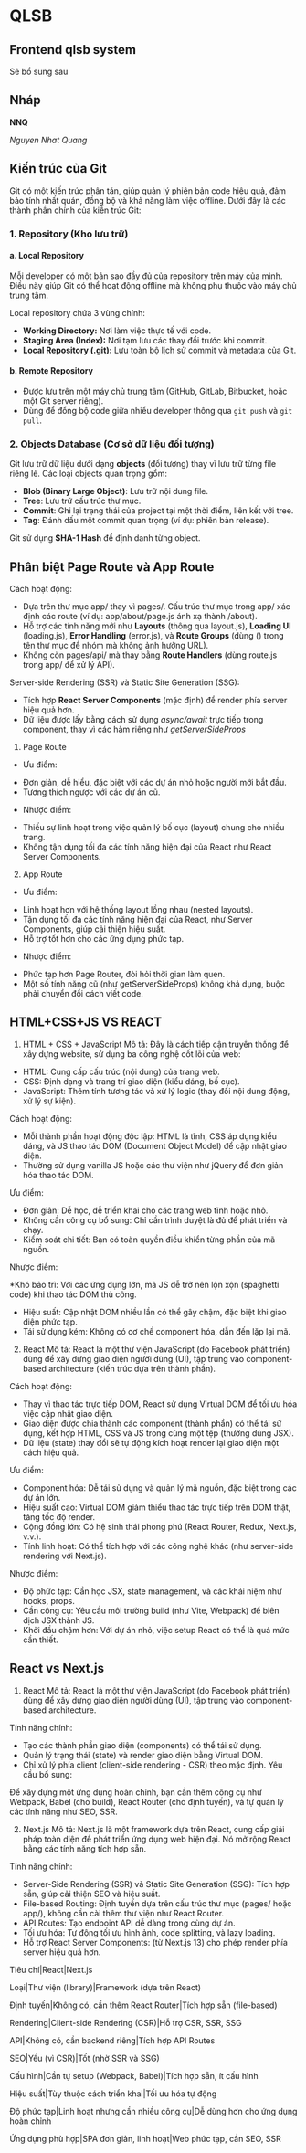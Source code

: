 # QLSB

## Frontend qlsb system

Sẽ bổ sung sau

## Nháp

**NNQ**

*Nguyen Nhat Quang*

## Kiến trúc của Git

Git có một kiến trúc phân tán, giúp quản lý phiên bản code hiệu quả, đảm bảo tính nhất quán, đồng bộ và khả năng làm việc offline. Dưới đây là các thành phần chính của kiến trúc Git:

### 1. Repository (Kho lưu trữ)

#### a. Local Repository

Mỗi developer có một bản sao đầy đủ của repository trên máy của mình. Điều này giúp Git có thể hoạt động offline mà không phụ thuộc vào máy chủ trung tâm.

Local repository chứa 3 vùng chính:

- **Working Directory:** Nơi làm việc thực tế với code.
- **Staging Area (Index):** Nơi tạm lưu các thay đổi trước khi commit.
- **Local Repository (.git):** Lưu toàn bộ lịch sử commit và metadata của Git.

#### b. Remote Repository

- Được lưu trên một máy chủ trung tâm (GitHub, GitLab, Bitbucket, hoặc một Git server riêng).
- Dùng để đồng bộ code giữa nhiều developer thông qua `git push` và `git pull`.

### 2. Objects Database (Cơ sở dữ liệu đối tượng)

Git lưu trữ dữ liệu dưới dạng **objects** (đối tượng) thay vì lưu trữ từng file riêng lẻ. Các loại objects quan trọng gồm:
- **Blob (Binary Large Object)**: Lưu trữ nội dung file.
- **Tree**: Lưu trữ cấu trúc thư mục.
- **Commit**: Ghi lại trạng thái của project tại một thời điểm, liên kết với tree.
- **Tag**: Đánh dấu một commit quan trọng (ví dụ: phiên bản release).

Git sử dụng **SHA-1 Hash** để định danh từng object.

## Phân biệt Page Route và App Route
Cách hoạt động:
* Dựa trên thư mục app/ thay vì pages/. Cấu trúc thư mục trong app/ xác định các route (ví dụ: app/about/page.js ánh xạ thành /about).
* Hỗ trợ các tính năng mới như **Layouts** (thông qua layout.js), **Loading UI** (loading.js), **Error Handling** (error.js), và **Route Groups** (dùng () trong tên thư mục để nhóm mà không ảnh hưởng URL).
* Không còn pages/api/ mà thay bằng **Route Handlers** (dùng route.js trong app/ để xử lý API).

Server-side Rendering (SSR) và Static Site Generation (SSG):
* Tích hợp **React Server Components** (mặc định) để render phía server hiệu quả hơn.
* Dữ liệu được lấy bằng cách sử dụng *async/await* trực tiếp trong component, thay vì các hàm riêng như *getServerSideProps*

1. Page Route
* Ưu điểm:

- Đơn giản, dễ hiểu, đặc biệt với các dự án nhỏ hoặc người mới bắt đầu.
- Tương thích ngược với các dự án cũ.
* Nhược điểm:

- Thiếu sự linh hoạt trong việc quản lý bố cục (layout) chung cho nhiều trang.
- Không tận dụng tối đa các tính năng hiện đại của React như React Server Components.
2. App Route
* Ưu  điểm:

- Linh hoạt hơn với hệ thống layout lồng nhau (nested layouts).
- Tận dụng tối đa các tính năng hiện đại của React, như Server Components, giúp cải thiện hiệu suất.
- Hỗ trợ tốt hơn cho các ứng dụng phức tạp.
* Nhược điểm:

- Phức tạp hơn Page Router, đòi hỏi thời gian làm quen.
- Một số tính năng cũ (như getServerSideProps) không khả dụng, buộc phải chuyển đổi cách viết code.

## HTML+CSS+JS VS REACT

1. HTML + CSS + JavaScript
Mô tả: Đây là cách tiếp cận truyền thống để xây dựng website, sử dụng ba công nghệ cốt lõi của web:
* HTML: Cung cấp cấu trúc (nội dung) của trang web.
* CSS: Định dạng và trang trí giao diện (kiểu dáng, bố cục).
* JavaScript: Thêm tính tương tác và xử lý logic (thay đổi nội dung động, xử lý sự kiện).

Cách hoạt động:
* Mỗi thành phần hoạt động độc lập: HTML là tĩnh, CSS áp dụng kiểu dáng, và JS thao tác DOM (Document Object Model) để cập nhật giao diện.
* Thường sử dụng vanilla JS hoặc các thư viện như jQuery để đơn giản hóa thao tác DOM.

Ưu điểm:
* Đơn giản: Dễ học, dễ triển khai cho các trang web tĩnh hoặc nhỏ.
* Không cần công cụ bổ sung: Chỉ cần trình duyệt là đủ để phát triển và chạy.
* Kiểm soát chi tiết: Bạn có toàn quyền điều khiển từng phần của mã nguồn.

Nhược điểm:

*Khó bảo trì: Với các ứng dụng lớn, mã JS dễ trở nên lộn xộn (spaghetti code) khi thao tác DOM thủ công.
* Hiệu suất: Cập nhật DOM nhiều lần có thể gây chậm, đặc biệt khi giao diện phức tạp.
* Tái sử dụng kém: Không có cơ chế component hóa, dẫn đến lặp lại mã.

2. React
Mô tả: React là một thư viện JavaScript (do Facebook phát triển) dùng để xây dựng giao diện người dùng (UI), tập trung vào component-based architecture (kiến trúc dựa trên thành phần).

Cách hoạt động:
* Thay vì thao tác trực tiếp DOM, React sử dụng Virtual DOM để tối ưu hóa việc cập nhật giao diện.
* Giao diện được chia thành các component (thành phần) có thể tái sử dụng, kết hợp HTML, CSS và JS trong cùng một tệp (thường dùng JSX).
* Dữ liệu (state) thay đổi sẽ tự động kích hoạt render lại giao diện một cách hiệu quả.

Ưu điểm:

* Component hóa: Dễ tái sử dụng và quản lý mã nguồn, đặc biệt trong các dự án lớn.
* Hiệu suất cao: Virtual DOM giảm thiểu thao tác trực tiếp trên DOM thật, tăng tốc độ render.
* Cộng đồng lớn: Có hệ sinh thái phong phú (React Router, Redux, Next.js, v.v.).
* Tính linh hoạt: Có thể tích hợp với các công nghệ khác (như server-side rendering với Next.js).

Nhược điểm:

* Độ phức tạp: Cần học JSX, state management, và các khái niệm như hooks, props.
* Cần công cụ: Yêu cầu môi trường build (như Vite, Webpack) để biên dịch JSX thành JS.
* Khởi đầu chậm hơn: Với dự án nhỏ, việc setup React có thể là quá mức cần thiết.

## React vs Next.js

1. React
Mô tả: React là một thư viện JavaScript (do Facebook phát triển) dùng để xây dựng giao diện người dùng (UI), tập trung vào component-based architecture.

Tính năng chính:
* Tạo các thành phần giao diện (components) có thể tái sử dụng.
* Quản lý trạng thái (state) và render giao diện bằng Virtual DOM.
* Chỉ xử lý phía client (client-side rendering - CSR) theo mặc định.
Yêu cầu bổ sung:

Để xây dựng một ứng dụng hoàn chỉnh, bạn cần thêm công cụ như Webpack, Babel (cho build), React Router (cho định tuyến), và tự quản lý các tính năng như SEO, SSR.

2. Next.js
Mô tả: Next.js là một framework dựa trên React, cung cấp giải pháp toàn diện để phát triển ứng dụng web hiện đại. Nó mở rộng React bằng các tính năng tích hợp sẵn.

Tính năng chính:

* Server-Side Rendering (SSR) và Static Site Generation (SSG): Tích hợp sẵn, giúp cải thiện SEO và hiệu suất.
* File-based Routing: Định tuyến dựa trên cấu trúc thư mục (pages/ hoặc app/), không cần cài thêm thư viện như React Router.
* API Routes: Tạo endpoint API dễ dàng trong cùng dự án.
* Tối ưu hóa: Tự động tối ưu hình ảnh, code splitting, và lazy loading.
* Hỗ trợ React Server Components: (từ Next.js 13) cho phép render phía server hiệu quả hơn.

Tiêu chí|React|Next.js

Loại|Thư viện (library)|Framework (dựa trên React)

Định tuyến|Không có, cần thêm React Router|Tích hợp sẵn (file-based)

Rendering|Client-side Rendering (CSR)|Hỗ trợ CSR, SSR, SSG

API|Không có, cần backend riêng|Tích hợp API Routes

SEO|Yếu (vì CSR)|Tốt (nhờ SSR và SSG)

Cấu hình|Cần tự setup (Webpack, Babel)|Tích hợp sẵn, ít cấu hình

Hiệu suất|Tùy thuộc cách triển khai|Tối ưu hóa tự động

Độ phức tạp|Linh hoạt nhưng cần nhiều công cụ|Dễ dùng hơn cho ứng dụng hoàn chỉnh

Ứng dụng phù hợp|SPA đơn giản, linh hoạt|Web phức tạp, cần SEO, SSR